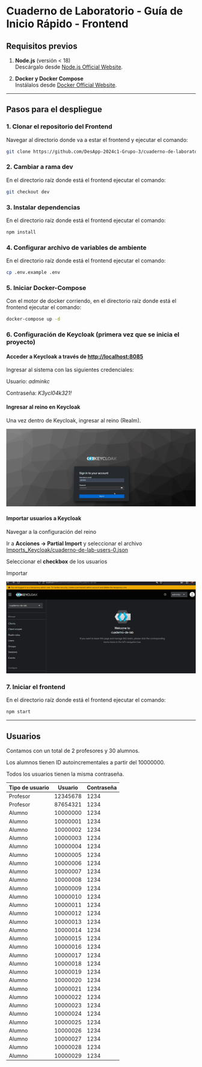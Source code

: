 # Cuaderno de Laboratorio - Guía de Inicio Rápido - Frontend

## **Requisitos previos**

1. **Node.js** (versión < 18)  
   Descárgalo desde [Node.js Official Website](https://nodejs.org/).

2. **Docker y Docker Compose**  
   Instálalos desde [Docker Official Website](https://www.docker.com/).

---

## **Pasos para el despliegue**

### 1. Clonar el repositorio del Frontend

Navegar al directorio donde va a estar el frontend y ejecutar el comando:

```bash
git clone https://github.com/DesApp-2024c1-Grupo-3/cuaderno-de-laboratorio-front.git
```

### 2. Cambiar a rama dev

En el directorio raíz donde está el frontend ejecutar el comando:

```bash
git checkout dev
```

### 3. Instalar dependencias

En el directorio raíz donde está el frontend ejecutar el comando:

```bash
npm install
```

### 4. Configurar archivo de variables de ambiente

En el directorio raíz donde está el frontend ejecutar el comando:

```bash
cp .env.example .env
```

### 5. Iniciar Docker-Compose

Con el motor de docker corriendo, en el directorio raíz donde está el frontend ejecutar el comando:

```bash
docker-compose up -d
```

### 6. Configuración de Keycloak (primera vez que se inicia el proyecto)

#### Acceder a Keycloak a través de [http://localhost:8085](http://localhost:8085)

Ingresar al sistema con las siguientes credenciales:

Usuario: _adminkc_

Contraseña: _K3ycl04k321!_

#### Ingresar al reino en Keycloak

Una vez dentro de Keycloak, ingresar al reino (Realm).

![Enter_Keycloak_Realm](assets/enterKeycloakRealm.gif)

#### Importar usuarios a Keycloak

Navegar a la configuración del reino

Ir a **Acciones -> Partial Import** y seleccionar el archivo [Imports_Keycloak/cuaderno-de-lab-users-0.json](https://raw.githubusercontent.com/DesApp-2024c1-Grupo-3/cuaderno-de-laboratorio-front/refs/heads/dev/Imports_Keycloak/cuaderno-de-lab-users-0.json)

<!-- Ver si el link anterior sirve para futuras actualizaciones del repo -->

Seleccionar el **checkbox** de los usuarios

Importar

![Import_Users](assets/importusers.gif)

### 7. Iniciar el frontend

En el directorio raíz donde está el frontend ejecutar el comando:

```bash
npm start
```

---

## **Usuarios**

Contamos con un total de 2 profesores y 30 alumnos.

Los alumnos tienen ID autoincrementales a partir del 10000000.

Todos los usuarios tienen la misma contraseña.

| Tipo de usuario | Usuario  | Contraseña |
| --------------- | -------- | ---------- |
| Profesor        | 12345678 | 1234       |
| Profesor        | 87654321 | 1234       |
| Alumno          | 10000000 | 1234       |
| Alumno          | 10000001 | 1234       |
| Alumno          | 10000002 | 1234       |
| Alumno          | 10000003 | 1234       |
| Alumno          | 10000004 | 1234       |
| Alumno          | 10000005 | 1234       |
| Alumno          | 10000006 | 1234       |
| Alumno          | 10000007 | 1234       |
| Alumno          | 10000008 | 1234       |
| Alumno          | 10000009 | 1234       |
| Alumno          | 10000010 | 1234       |
| Alumno          | 10000011 | 1234       |
| Alumno          | 10000012 | 1234       |
| Alumno          | 10000013 | 1234       |
| Alumno          | 10000014 | 1234       |
| Alumno          | 10000015 | 1234       |
| Alumno          | 10000016 | 1234       |
| Alumno          | 10000017 | 1234       |
| Alumno          | 10000018 | 1234       |
| Alumno          | 10000019 | 1234       |
| Alumno          | 10000020 | 1234       |
| Alumno          | 10000021 | 1234       |
| Alumno          | 10000022 | 1234       |
| Alumno          | 10000023 | 1234       |
| Alumno          | 10000024 | 1234       |
| Alumno          | 10000025 | 1234       |
| Alumno          | 10000026 | 1234       |
| Alumno          | 10000027 | 1234       |
| Alumno          | 10000028 | 1234       |
| Alumno          | 10000029 | 1234       |
